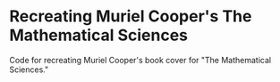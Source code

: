 # Recreating Muriel Cooper's The Mathematical Sciences

Code for recreating Muriel Cooper's book cover for "The Mathematical Sciences."